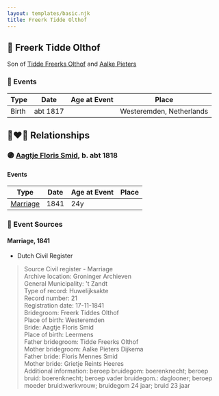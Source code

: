 ```yaml
---
layout: templates/basic.njk
title: Freerk Tidde Olthof
---
```

## 🔵 Freerk Tidde Olthof

Son of [Tidde Freerks Olthof](/people/7/7481187) and [Aalke Pieters](/people/7/70796984)

### 📆 Events

Type | Date | Age at Event | Place
------ | ------ | ------ | ------
Birth | abt 1817 |  | Westeremden, Netherlands

## 👩‍❤️‍👨 Relationships

### 🟣 [Aagtje Floris Smid](/people/7/7377611), b. abt 1818

#### Events

Type | Date | Age at Event | Place
------ | ------ | ------ | ------
[Marriage](#event-family-0-event-0) | 1841 | 24y |
### 📰 Event Sources

#### <a id="event-family-0-event-0"></a> Marriage, 1841
* Dutch Civil Register
>   
  > Source Civil register - Marriage  
  > Archive location: Groninger Archieven  
  > General Municipality: 't Zandt  
  > Type of record: Huwelijksakte  
  > Record number: 21  
  > Registration date: 17-11-1841  
  > Bridegroom: Freerk Tiddes Olthof  
  > Place of birth: Westeremden  
  > Bride: Aagtje Floris Smid  
  > Place of birth: Leermens  
  > Father bridegroom: Tidde Freerks Olthof  
  > Mother bridegroom: Aalke Pieters Dijkema  
  > Father bride: Floris Mennes Smid  
  > Mother bride: Grietje Reints Heeres  
  > Additional information: beroep bruidegom: boerenknecht; beroep bruid: boerenknecht; beroep vader bruidegom.: daglooner; beroep moeder bruid:werkvrouw; bruidegom 24 jaar; bruid 23 jaar